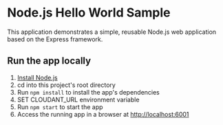 # Node.js Hello World Sample

This application demonstrates a simple, reusable Node.js web application based on the Express framework.

## Run the app locally

1. [Install Node.js][]
1. cd into this project's root directory
1. Run `npm install` to install the app's dependencies
1. SET CLOUDANT_URL environment variable
1. Run `npm start` to start the app
1. Access the running app in a browser at <http://localhost:6001>

[Install Node.js]: https://nodejs.org/en/download/
